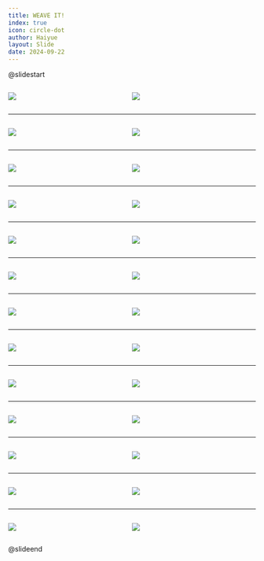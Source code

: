 ```yaml
---
title: WEAVE IT!
index: true
icon: circle-dot
author: Haiyue
layout: Slide
date: 2024-09-22
---
```

 
@slidestart

<div style="display:flex">
<div style="flex:1">

![](https://raw.githubusercontent.com/yclord/reading/refs/heads/master/english/Level-T/WEAVE%20IT!/001.webp)
</div>
<div style="flex:1">

![](https://raw.githubusercontent.com/yclord/reading/refs/heads/master/english/Level-T/WEAVE%20IT!/002.webp)
</div>
</div>

---

<div style="display:flex">
<div style="flex:1">

![](https://raw.githubusercontent.com/yclord/reading/refs/heads/master/english/Level-T/WEAVE%20IT!/003.webp)
</div>
<div style="flex:1">

![](https://raw.githubusercontent.com/yclord/reading/refs/heads/master/english/Level-T/WEAVE%20IT!/004.webp)
</div>
</div>

---

<div style="display:flex">
<div style="flex:1">

![](https://raw.githubusercontent.com/yclord/reading/refs/heads/master/english/Level-T/WEAVE%20IT!/005.webp)
</div>
<div style="flex:1">

![](https://raw.githubusercontent.com/yclord/reading/refs/heads/master/english/Level-T/WEAVE%20IT!/006.webp)
</div>
</div>

---

<div style="display:flex">
<div style="flex:1">

![](https://raw.githubusercontent.com/yclord/reading/refs/heads/master/english/Level-T/WEAVE%20IT!/007.webp)
</div>
<div style="flex:1">

![](https://raw.githubusercontent.com/yclord/reading/refs/heads/master/english/Level-T/WEAVE%20IT!/008.webp)
</div>
</div>

---

<div style="display:flex">
<div style="flex:1">

![](https://raw.githubusercontent.com/yclord/reading/refs/heads/master/english/Level-T/WEAVE%20IT!/009.webp)
</div>
<div style="flex:1">

![](https://raw.githubusercontent.com/yclord/reading/refs/heads/master/english/Level-T/WEAVE%20IT!/010.webp)
</div>
</div>

---

<div style="display:flex">
<div style="flex:1">

![](https://raw.githubusercontent.com/yclord/reading/refs/heads/master/english/Level-T/WEAVE%20IT!/011.webp)
</div>
<div style="flex:1">

![](https://raw.githubusercontent.com/yclord/reading/refs/heads/master/english/Level-T/WEAVE%20IT!/012.webp)
</div>
</div>

---

<div style="display:flex">
<div style="flex:1">

![](https://raw.githubusercontent.com/yclord/reading/refs/heads/master/english/Level-T/WEAVE%20IT!/013.webp)
</div>
<div style="flex:1">

![](https://raw.githubusercontent.com/yclord/reading/refs/heads/master/english/Level-T/WEAVE%20IT!/014.webp)
</div>
</div>

---

<div style="display:flex">
<div style="flex:1">

![](https://raw.githubusercontent.com/yclord/reading/refs/heads/master/english/Level-T/WEAVE%20IT!/015.webp)
</div>
<div style="flex:1">

![](https://raw.githubusercontent.com/yclord/reading/refs/heads/master/english/Level-T/WEAVE%20IT!/016.webp)
</div>
</div>

---

<div style="display:flex">
<div style="flex:1">

![](https://raw.githubusercontent.com/yclord/reading/refs/heads/master/english/Level-T/WEAVE%20IT!/017.webp)
</div>
<div style="flex:1">

![](https://raw.githubusercontent.com/yclord/reading/refs/heads/master/english/Level-T/WEAVE%20IT!/018.webp)
</div>
</div>

---

<div style="display:flex">
<div style="flex:1">

![](https://raw.githubusercontent.com/yclord/reading/refs/heads/master/english/Level-T/WEAVE%20IT!/019.webp)
</div>
<div style="flex:1">

![](https://raw.githubusercontent.com/yclord/reading/refs/heads/master/english/Level-T/WEAVE%20IT!/020.webp)
</div>
</div>

---

<div style="display:flex">
<div style="flex:1">

![](https://raw.githubusercontent.com/yclord/reading/refs/heads/master/english/Level-T/WEAVE%20IT!/021.webp)
</div>
<div style="flex:1">

![](https://raw.githubusercontent.com/yclord/reading/refs/heads/master/english/Level-T/WEAVE%20IT!/022.webp)
</div>
</div>

---

<div style="display:flex">
<div style="flex:1">

![](https://raw.githubusercontent.com/yclord/reading/refs/heads/master/english/Level-T/WEAVE%20IT!/023.webp)
</div>
<div style="flex:1">

![](https://raw.githubusercontent.com/yclord/reading/refs/heads/master/english/Level-T/WEAVE%20IT!/024.webp)
</div>
</div>

---

<div style="display:flex">
<div style="flex:1">

![](https://raw.githubusercontent.com/yclord/reading/refs/heads/master/english/Level-T/WEAVE%20IT!/025.webp)
</div>
<div style="flex:1">

![](https://raw.githubusercontent.com/yclord/reading/refs/heads/master/english/Level-T/WEAVE%20IT!/026.webp)
</div>
</div>

@slideend
